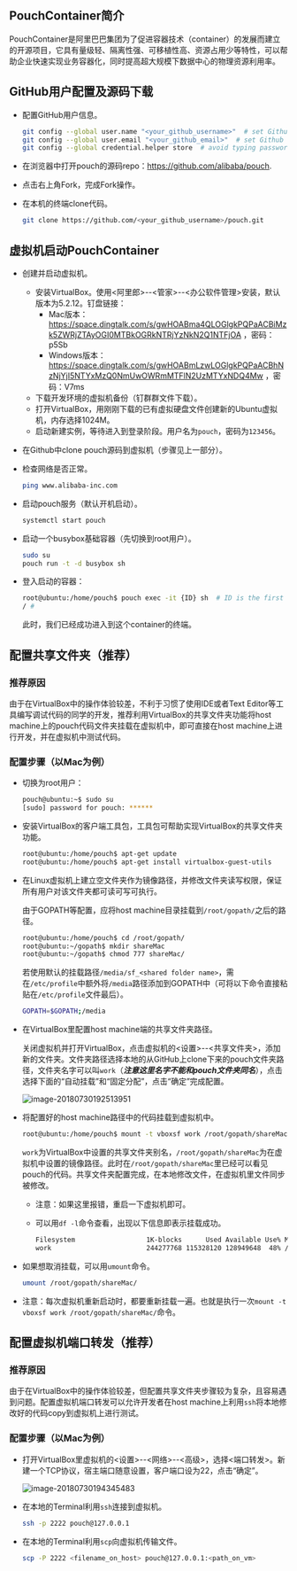 ## PouchContainer简介

PouchContainer是阿里巴巴集团为了促进容器技术（container）的发展而建立的开源项目，它具有量级轻、隔离性强、可移植性高、资源占用少等特性，可以帮助企业快速实现业务容器化，同时提高超大规模下数据中心的物理资源利用率。

## GitHub用户配置及源码下载

* 配置GitHub用户信息。

  ```bash
  git config --global user.name "<your_github_username>"  # set Github username
  git config --global user.email "<your_github_email>"  # set Github email
  git config --global credential.helper store  # avoid typing password every time during pulling
  ```

* 在浏览器中打开pouch的源码repo：<https://github.com/alibaba/pouch>.

* 点击右上角Fork，完成Fork操作。

* 在本机的终端clone代码。

  ```bash
  git clone https://github.com/<your_github_username>/pouch.git
  ```

## 虚拟机启动PouchContainer

* 创建并启动虚拟机。

  * 安装VirtualBox。使用<阿里郎>--<管家>--<办公软件管理>安装，默认版本为5.2.12。钉盘链接：
    * Mac版本：<https://space.dingtalk.com/s/gwHOABma4QLOGlgkPQPaACBiMzk5ZWRjZTAyOGI0MTBkOGRkNTRjYzNkN2Q1NTFjOA> ，密码：p5Sb
    * Windows版本：<https://space.dingtalk.com/s/gwHOABmLzwLOGlgkPQPaACBhNzNjYjI5NTYxMzQ0NmUwOWRmMTFlN2UzMTYxNDQ4Mw> ，密码：V7ms
  * 下载开发环境的虚拟机备份（钉群群文件下载）。
  * 打开VirtualBox，用刚刚下载的已有虚拟硬盘文件创建新的Ubuntu虚拟机，内存选择1024M。
  * 启动新建实例，等待进入到登录阶段。用户名为`pouch`，密码为`123456`。

* 在Github中clone pouch源码到虚拟机（步骤见上一部分）。

* 检查网络是否正常。

  ```bash
  ping www.alibaba-inc.com
  ```

* 启动pouch服务（默认开机启动）。

  ```bash
  systemctl start pouch
  ```

* 启动一个busybox基础容器（先切换到root用户）。

  ```bash
  sudo su
  pouch run -t -d busybox sh
  ```

* 登入启动的容器：

  ```bash
  root@ubuntu:/home/pouch$ pouch exec -it {ID} sh  # ID is the first 6 digits of the output of the last command
  / # 
  ```

  此时，我们已经成功进入到这个container的终端。

## 配置共享文件夹（推荐）

### 推荐原因

由于在VirtualBox中的操作体验较差，不利于习惯了使用IDE或者Text Editor等工具编写调试代码的同学的开发，推荐利用VirtualBox的共享文件夹功能将host machine上的pouch代码文件夹挂载在虚拟机中，即可直接在host machine上进行开发，并在虚拟机中测试代码。

### 配置步骤（以Mac为例）

* 切换为root用户：

  ```bash
  pouch@ubuntu:~$ sudo su
  [sudo] password for pouch: ******
  ```

* 安装VirtualBox的客户端工具包，工具包可帮助实现VirtualBox的共享文件夹功能。

  ```bash
  root@ubuntu:/home/pouch$ apt-get update
  root@ubuntu:/home/pouch$ apt-get install virtualbox-guest-utils
  ```

* 在Linux虚拟机上建立空文件夹作为镜像路径，并修改文件夹读写权限，保证所有用户对该文件夹都可读可写可执行。

  由于GOPATH等配置，应将host machine目录挂载到`/root/gopath/`之后的路径。

  ```bash
  root@ubuntu:/home/pouch$ cd /root/gopath/
  root@ubuntu:~/gopath$ mkdir shareMac
  root@ubuntu:~/gopath$ chmod 777 shareMac/
  ```

  若使用默认的挂载路径`/media/sf_<shared folder name>`，需在`/etc/profile`中额外将`/media`路径添加到GOPATH中（可将以下命令直接粘贴在`/etc/profile`文件最后）。

  ```bash
  GOPATH=$GOPATH;/media 
  ```

* 在VirtualBox里配置host machine端的共享文件夹路径。

  关闭虚拟机并打开VirtualBox，点击虚拟机的<设置>--<共享文件夹>，添加新的文件夹。文件夹路径选择本地的从GitHub上clone下来的pouch文件夹路径，文件夹名字可以叫`work`（***注意这里名字不能和pouch文件夹同名***），点击选择下面的“自动挂载”和“固定分配”，点击“确定”完成配置。

  ![image-20180730192513951](/var/folders/fc/fqj6x45x3jqbmy1yq1xh9dm00000gn/T/abnerworks.Typora/image-20180730192513951.png)

* 将配置好的host machine路径中的代码挂载到虚拟机中。

  ```bash
  root@ubuntu:/home/pouch$ mount -t vboxsf work /root/gopath/shareMac/
  ```

  `work`为VirtualBox中设置的共享文件夹别名，`/root/gopath/shareMac`为在虚拟机中设置的镜像路径。此时在`/root/gopath/shareMac`里已经可以看见pouch的代码。共享文件夹配置完成，在本地修改文件，在虚拟机里文件同步被修改。

  * 注意：如果这里报错，重启一下虚拟机即可。

  * 可以用`df -l`命令查看，出现以下信息即表示挂载成功。

    ```bash
    Filesystem                  1K-blocks      Used Available Use% Mounted on
    work                        244277768 115328120 128949648  48% /root/gopath/shareMac
    ```

* 如果想取消挂载，可以用`umount`命令。

  ```bash
  umount /root/gopath/shareMac/
  ```

* 注意：每次虚拟机重新启动时，都要重新挂载一遍。也就是执行一次`mount -t vboxsf work /root/gopath/shareMac/`命令。

## 配置虚拟机端口转发（推荐）

### 推荐原因

由于在VirtualBox中的操作体验较差，但配置共享文件夹步骤较为复杂，且容易遇到问题。配置虚拟机端口转发可以允许开发者在host machine上利用`ssh`将本地修改好的代码copy到虚拟机上进行测试。

### 配置步骤（以Mac为例）

* 打开VirtualBox里虚拟机的<设置>--<网络>--<高级>，选择<端口转发>。新建一个TCP协议，宿主端口随意设置，客户端口设为22，点击“确定”。

  ![image-20180730194345483](/Users/sharon.zxw/Desktop/image-20180730194345483.png)

* 在本地的Terminal利用`ssh`连接到虚拟机。

  ```bash
  ssh -p 2222 pouch@127.0.0.1
  ```

* 在本地的Terminal利用`scp`向虚拟机传输文件。

  ```bash
  scp -P 2222 <filename_on_host> pouch@127.0.0.1:<path_on_vm>
  ```